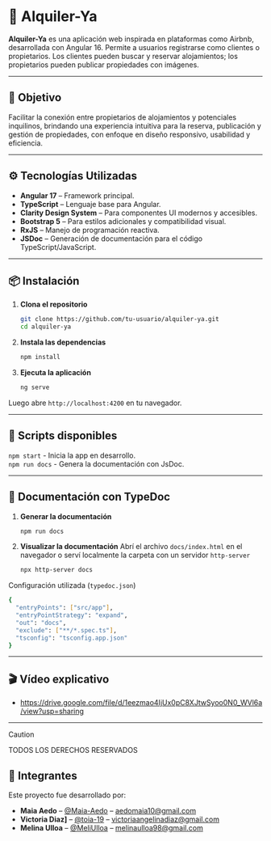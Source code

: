 # 🏡 Alquiler-Ya

**Alquiler-Ya** es una aplicación web inspirada en plataformas como Airbnb, desarrollada con Angular 16. Permite a usuarios registrarse como clientes o propietarios. Los clientes pueden buscar y reservar alojamientos; los propietarios pueden publicar propiedades con imágenes.

---

## 🎯 Objetivo

Facilitar la conexión entre propietarios de alojamientos y potenciales inquilinos, brindando una experiencia intuitiva para la reserva, publicación y gestión de propiedades, con enfoque en diseño responsivo, usabilidad y eficiencia.

---

## ⚙️ Tecnologías Utilizadas

- **Angular 17** – Framework principal.
- **TypeScript** – Lenguaje base para Angular.
- **Clarity Design System** – Para componentes UI modernos y accesibles.
- **Bootstrap 5** – Para estilos adicionales y compatibilidad visual.
- **RxJS** – Manejo de programación reactiva.
- **JSDoc** – Generación de documentación para el código TypeScript/JavaScript.

---

## 📦 Instalación

1. **Clona el repositorio**
   ```bash
   git clone https://github.com/tu-usuario/alquiler-ya.git
   cd alquiler-ya
2. **Instala las dependencias**
   ```bash
   npm install
3. **Ejecuta la aplicación**
   ```bash
   ng serve
  Luego abre `http://localhost:4200` en tu navegador.

---

## 🧪 Scripts disponibles
`npm start` - Inicia la app en desarrollo.  
`npm run docs` - Genera la documentación con JsDoc.

---

## 🧾 Documentación con TypeDoc  

1. **Generar la documentación**
   ```bash
   npm run docs
2. **Visualizar la documentación**
   Abrí el archivo `docs/index.html` en el navegador o serví localmente la carpeta con un servidor `http-server` 
   ```bash
   npx http-server docs
   
Configuración utilizada (`typedoc.json`)
  ```bash
  {
    "entryPoints": ["src/app"],
    "entryPointStrategy": "expand",
    "out": "docs",
    "exclude": ["**/*.spec.ts"],
    "tsconfig": "tsconfig.app.json"
  }
  ```
   
---

## 🎬 Vídeo explicativo

- https://drive.google.com/file/d/1eezmao4IjUx0pC8XJtwSyoo0N0_WVl6a/view?usp=sharing

---

>[!CAUTION]
>TODOS LOS DERECHOS RESERVADOS

## 👤 Integrantes
Este proyecto fue desarrollado por:

- **Maia Aedo** – [@Maia-Aedo](https://github.com/Maia-Aedo) – aedomaia10@gmail.com
- **Victoria Diaz]** – [@toia-19](https://github.com/toia-19) – victoriaangelinadiaz@gmail.com
- **Melina Ulloa** – [@MeliUlloa](https://github.com/MeliUlloa) – melinaulloa98@gmail.com
